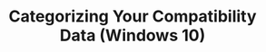 ---
title: Categorizing Your Compatibility Data (Windows 10)
description: Steps to customize and filter your compatibility reports through categories and subcategories.
redirect_url: https://technet.microsoft.com/en-us/itpro/windows/deploy/manage-windows-upgrades-with-upgrade-analytics.md
---
